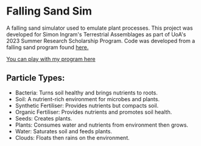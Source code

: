 # Falling Sand Sim

A falling sand simulator used to emulate plant processes. This project was developed for Simon Ingram's Terrestrial Assemblages
as part of UoA's 2023 Summer Research Scholarship Program. Code was developed from a falling sand program found [here.](https://github.com/ObviousNonsense/FallingSand)

[You can play with my program here](https://rikkaly.github.io/FallingPlantCycle/)

## Particle Types:
- Bacteria: Turns soil healthy and brings nutrients to roots.
- Soil: A nutrient-rich environment for microbes and plants.
- Synthetic Fertiliser: Provides nutrients but compacts soil.
- Organic Fertiliser: Provides nutrients and promotes soil health.
- Seeds: Creates plants.
- Plants: Consumes water and nutrients from environment then grows.
- Water: Saturates soil and feeds plants.
- Clouds: Floats then rains on the environment.

</pre>

